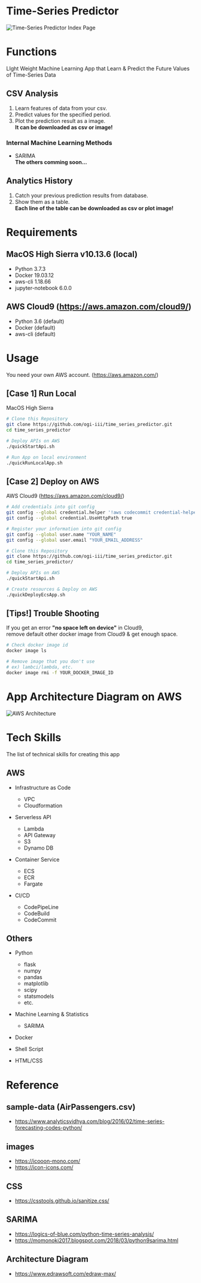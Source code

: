 # Time-Series Predictor
![Time-Series Predictor Index Page](./readme_imgs/top_screen.png)

# Functions
LIght Weight Machine Learning App that Learn & Predict the Future Values of Time-Series Data

## CSV Analysis
1. Learn features of data from your csv.  
2. Predict values for the specified period.  
3. Plot the prediction result as a image.  
**It can be downloaded as csv or image!**

### Internal Machine Learning Methods
- SARIMA  
**The others comming soon...**

## Analytics History
1. Catch your previous prediction results from database.  
2. Show them as a table.  
**Each line of the table can be downloaded as csv or plot image!**

# Requirements
## MacOS High Sierra v10.13.6 (local)
- Python 3.7.3
- Docker 19.03.12
- aws-cli 1.18.66
- jupyter-notebook 6.0.0

## AWS Cloud9 (https://aws.amazon.com/cloud9/)
- Python 3.6 (default)
- Docker (default)
- aws-cli (default)

# Usage
You need your own AWS account. (https://aws.amazon.com/)

## [Case 1] Run Local
MacOS High Sierra  

```bash
# Clone this Repository
git clone https://github.com/ogi-iii/time_series_predictor.git
cd time_series_predictor

# Deploy APIs on AWS
./quickStartApi.sh

# Run App on local environment
./quickRunLocalApp.sh
```

## [Case 2] Deploy on AWS
AWS Cloud9 (https://aws.amazon.com/cloud9/)  

```bash
# Add credentials into git config
git config --global credential.helper '!aws codecommit credential-helper $@'
git config --global credential.UseHttpPath true

# Register your information into git config
git config --global user.name "YOUR_NAME"
git config --global user.email "YOUR_EMAIL_ADDRESS"

# Clone this Repository
git clone https://github.com/ogi-iii/time_series_predictor.git
cd time_series_predictor/

# Deploy APIs on AWS
./quickStartApi.sh

# Create resources & Deploy on AWS
./quickDeployEcsApp.sh
```

## [Tips!] Trouble Shooting
If you get an error **"no space left on device"** in Cloud9,  
remove default other docker image from Cloud9 & get enough space.

```bash
# Check docker image id
docker image ls

# Remove image that you don't use
# ex) lambci/lambda, etc.
docker image rmi -f YOUR_DOCKER_IMAGE_ID
```

# App Architecture Diagram on AWS
![AWS Architecture](./readme_imgs/aws_architecture.png)

# Tech Skills
The list of technical skills for creating this app

## AWS  
- Infrastructure as Code  
  - VPC
  - Cloudformation  
  
- Serverless API  
  - Lambda  
  - API Gateway  
  - S3  
  - Dynamo DB  
  
- Container Service  
  - ECS  
  - ECR  
  - Fargate  
  
- CI/CD
  - CodePipeLine  
  - CodeBuild  
  - CodeCommit  

## Others
- Python   
  - flask
  - numpy
  - pandas
  - matplotlib
  - scipy
  - statsmodels  
  - etc.
  
- Machine Learning & Statistics   
  - SARIMA
  
- Docker

- Shell Script

- HTML/CSS

# Reference
## sample-data (AirPassengers.csv)
- https://www.analyticsvidhya.com/blog/2016/02/time-series-forecasting-codes-python/

## images
- https://icooon-mono.com/
- https://icon-icons.com/

## CSS
- https://csstools.github.io/sanitize.css/

## SARIMA
- https://logics-of-blue.com/python-time-series-analysis/
- https://momonoki2017.blogspot.com/2018/03/python9sarima.html

## Architecture Diagram
- https://www.edrawsoft.com/edraw-max/
